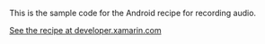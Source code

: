 This is the sample code for the Android recipe for recording audio.

[See the recipe at developer.xamarin.com](http://developer.xamarin.com/recipes/android/media/audio/record_audio)
